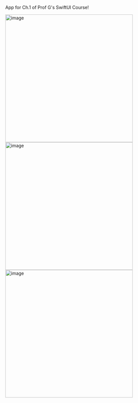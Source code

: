 App for Ch.1 of Prof G's SwiftUI Course!

<img width=auto height="400" alt="image" src="https://github.com/user-attachments/assets/0f9c38e3-4132-49ea-a144-329e99a5f758" />
<img width=auto height="400" alt="image" src="https://github.com/user-attachments/assets/60de3ded-0636-4b76-b3a2-ffe96bdbc97f" />
<img width=auto height="400" alt="image" src="https://github.com/user-attachments/assets/e9de6fdd-8afd-41bb-af68-29c09e8546bc" />


